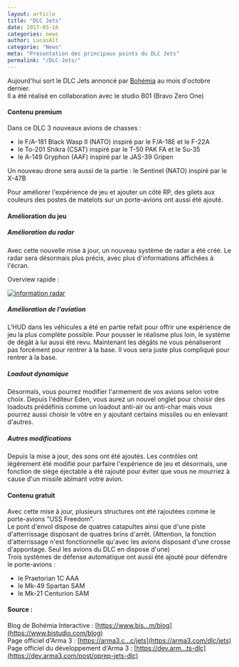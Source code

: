 ```yaml
---
layout: article
title: "DLC Jets"
date: 2017-05-16
categories: news
author: LucasAlt
categorie: "News"
meta: "Présentation des principaux points du DLC Jets"
permalink: "/DLC-Jets/"
---
```


Aujourd'hui sort le DLC Jets annoncé par [Bohémia](https://www.bistudio.com/) au mois d'octobre dernier.<br>
Il a été réalisé en collaboration avec le studio B01 (Bravo Zero One)

#### Contenu premium

Dans ce DLC 3 nouveaux avions de chasses : 
* le F/A-181 Black Wasp II (NATO) inspiré par le F/A-18E et le F-22A
* le To-201 Shikra (CSAT) inspiré par le T-50 PAK FA et le Su-35
* le A-149 Gryphon (AAF) inspiré par le JAS-39 Gripen

Un nouveau drone sera aussi de la partie : le Sentinel (NATO) inspiré par le X-47B

Pour améliorer l'expérience de jeu et ajouter un côté RP, des gilets aux couleurs des postes de matelots sur un porte-avions ont aussi été ajouté.

#### Amélioration du jeu

##### Amélioration du radar
Avec cette nouvelle mise à jour, un nouveau système de radar a été créé. Le radar sera désormais plus précis, avec plus d'informations affichées à l'écran.

Overview rapide :

[![information radar]({{site.baseurl}}/assets/img/Arma_3_Sensors_Sensor_Display_symbology.png)](https://community.bistudio.com/wikidata/images/5/59/Arma_3_Sensors_Sensor_Display_symbology.png)

##### Amélioration de l'aviation

L'HUD dans les véhicules a été en partie refait pour offrir une expérience de jeu la plus complète possible. Pour pousser le réalisme plus loin, le système de dégât à lui aussi été revu. Maintenant les dégâts ne vous pénaliseront pas forcément pour rentrer à la base. Il vous sera juste plus compliqué pour rentrer à la base.

##### Loadout dynamique

Désormais, vous pourrez modifier l'armement de vos avions selon votre choix. Depuis l'éditeur Eden, vous aurez un nouvel onglet pour choisir des loadouts prédéfinis comme un loadout anti-air ou anti-char mais vous pourrez aussi choisir le vôtre en y ajoutant certains missiles ou en enlevant d'autres.

##### Autres modifications

Depuis la mise à jour, des sons ont été ajoutés. Les contrôles ont légèrement été modifié pour parfaire l'expérience de jeu et désormais, une fonction de siège éjectable a été rajouté pour éviter que vous ne mourriez à cause d'un missile abîmant votre avion.


#### Contenu gratuit

Avec cette mise à jour, plusieurs structures ont été rajoutées comme le porte-avions "USS Freedom".<br>
Le pont d'envol dispose de quatres catapultes ainsi que d'une piste d'atterrissage disposant de quatres brins d'arrêt. (Attention, la fonction d'atterrissage n'est fonctionnelle qu'avec les avions disposant d'une crosse d'appontage. Seul les avions du DLC en dispose d'une)<br>
Trois systèmes de défense automatique ont aussi été ajouté pour défendre le porte-avions : 
* le Praetorian 1C AAA
* le Mk-49 Spartan SAM
* le Mk-21 Centurion SAM


#### Source :
Blog de Bohémia Interactive : [https://www.bis...m/blog](https://www.bistudio.com/blog)<br>
Page officiel d'Arma 3 : [https://arma3.c...c/jets](https://arma3.com/dlc/jets)<br>
Page officiel du développement d'Arma 3 : [https://dev.arm...ts-dlc](https://dev.arma3.com/post/oprep-jets-dlc)